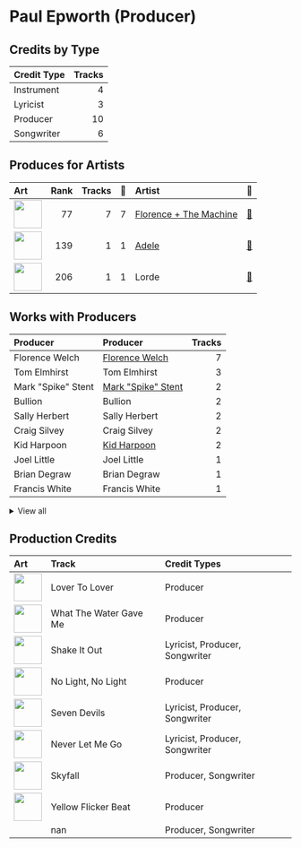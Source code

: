 # Paul Epworth (Producer)

## Credits by Type

| Credit Type | Tracks |
|:---|---:|
| Instrument | 4 |
| Lyricist | 3 |
| Producer | 10 |
| Songwriter | 6 |

## Produces for Artists

| Art | Rank | Tracks | 💚 | Artist | 🔗 |
|:---|---:|---:|---:|:---|:---|
| <img src="https://i.scdn.co/image/ab6761610000e5ebe3c37f869b830d1cf1ec829a" alt="" width="50" /> | 77 | 7 | 7 | [Florence + The Machine](../../artists/florence_+_the_machine/overview.md) | [🔗](https://open.spotify.com/artist/1moxjboGR7GNWYIMWsRjgG) |
| <img src="https://i.scdn.co/image/ab6761610000e5eb68f6e5892075d7f22615bd17" alt="" width="50" /> | 139 | 1 | 1 | [Adele](../../artists/adele/overview.md) | [🔗](https://open.spotify.com/artist/4dpARuHxo51G3z768sgnrY) |
| <img src="https://i.scdn.co/image/ab6761610000e5ebc4902f080d3620b3e6da80c3" alt="" width="50" /> | 206 | 1 | 1 | Lorde | [🔗](https://open.spotify.com/artist/163tK9Wjr9P9DmM0AVK7lm) |

## Works with Producers

| Producer | Producer | Tracks |
|:---|:---|---:|
| Florence Welch | [Florence Welch](../florence_welch/overview.md) | 7 |
| Tom Elmhirst | Tom Elmhirst | 3 |
| Mark "Spike" Stent | [Mark "Spike" Stent](../mark__spike__stent/overview.md) | 2 |
| Bullion | Bullion | 2 |
| Sally Herbert | Sally Herbert | 2 |
| Craig Silvey | Craig Silvey | 2 |
| Kid Harpoon | [Kid Harpoon](../kid_harpoon/overview.md) | 2 |
| Joel Little | Joel Little | 1 |
| Brian Degraw | Brian Degraw | 1 |
| Francis White | Francis White | 1 |


<details>
<summary>View all</summary>

| Producer | Producer | Tracks |
|:---|:---|---:|
| Adele | Adele | 1 |
| Isabella Summers | Isabella Summers | 1 |
| Lizzi Bougatsos | Lizzi Bougatsos | 1 |
| Matt Wiggins | Matt Wiggins | 1 |
| Simon Rhodes | Simon Rhodes | 1 |
| Tim Dewit | Tim Dewit | 1 |
| Lorde | Lorde | 1 |
| Mark "Top" Rankin | Mark "Top" Rankin | 1 |
| J.A.C. Redford | J.A.C. Redford | 1 |
| Cenzo Townshend | Cenzo Townshend | 1 |
| Josh Diamond | Josh Diamond | 1 |

</details>


## Production Credits

| Art | Track | Credit Types |
|:---|:---|:---|
| <img src="https://i.scdn.co/image/ab67616d0000b273527d94ecf554774fc313bf48" alt="" width="50" /> | Lover To Lover | Producer |
| <img src="https://i.scdn.co/image/ab67616d0000b273527d94ecf554774fc313bf48" alt="" width="50" /> | What The Water Gave Me | Producer |
| <img src="https://i.scdn.co/image/ab67616d0000b273527d94ecf554774fc313bf48" alt="" width="50" /> | Shake It Out | Lyricist, Producer, Songwriter |
| <img src="https://i.scdn.co/image/ab67616d0000b273527d94ecf554774fc313bf48" alt="" width="50" /> | No Light, No Light | Producer |
| <img src="https://i.scdn.co/image/ab67616d0000b273527d94ecf554774fc313bf48" alt="" width="50" /> | Seven Devils | Lyricist, Producer, Songwriter |
| <img src="https://i.scdn.co/image/ab67616d0000b273527d94ecf554774fc313bf48" alt="" width="50" /> | Never Let Me Go | Lyricist, Producer, Songwriter |
| <img src="https://i.scdn.co/image/ab67616d0000b2732737be35cc5245eef495be90" alt="" width="50" /> | Skyfall | Producer, Songwriter |
| <img src="https://i.scdn.co/image/ab67616d0000b27374b226f1b53ca4902dedce2a" alt="" width="50" /> | Yellow Flicker Beat | Producer |
| | nan | Producer, Songwriter |